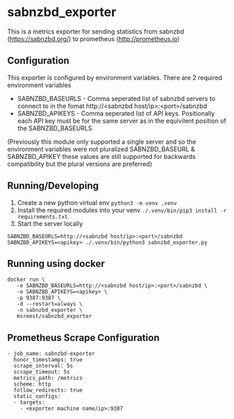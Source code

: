 # sabnzbd_exporter

This is a metrics exporter for sending statistics from sabnzbd (https://sabnzbd.org/) to prometheus (http://prometheus.io) 

## Configuration
This exporter is configured by environment variables.  There are 2 required environment variables
  * SABNZBD_BASEURLS - Comma seperated list of sabnzbd servers to connect to in the fomat http://\<sabnzbd host/ip\>:\<port\>/sabnzbd
  * SABNZBD_APIKEYS - Comma seperated list of API keys.  Positionally each API key must be for the same server as in the equivilent position of the SABNZBD_BASEURLS

(Previously this module only supported a single server and so the environment variables were not pluralized SABNZBD_BASEURL & SABNZBD_APIKEY these values are still supported for backwards compatibility but the plural versions are preferred)

## Running/Developing
1. Create a new python virtual env `python3 -m venv .venv`
2. Install the required modules into your venv `./.venv/bin/pip3 install -r requirements.txt`
3. Start the server locally
```
SABNZBD_BASEURLS=http://<sabnzbd host/ip>:<port>/sabnzbd SABNZBD_APIKEYS=<apikey> ./.venv/bin/python3 sabnzbd_exporter.py
```

## Running using docker
```
docker run \
   -e SABNZBD_BASEURLS=http://<sabnzbd host/ip>:<port>/sabnzbd \
   -e SABNZBD_APIKEYS=<apikey> \
   -p 9387:9387 \
   -d --restart=always \
   -n sabnzbd_exporter \
   msroest/sabnzbd_exporter
```

## Prometheus Scrape Configuration
```
- job_name: sabnzbd-exporter
  honor_timestamps: true
  scrape_interval: 5s
  scrape_timeout: 5s
  metrics_path: /metrics
  scheme: http
  follow_redirects: true
  static_configs:
  - targets:
    - <exporter machine name/ip>:9387
```